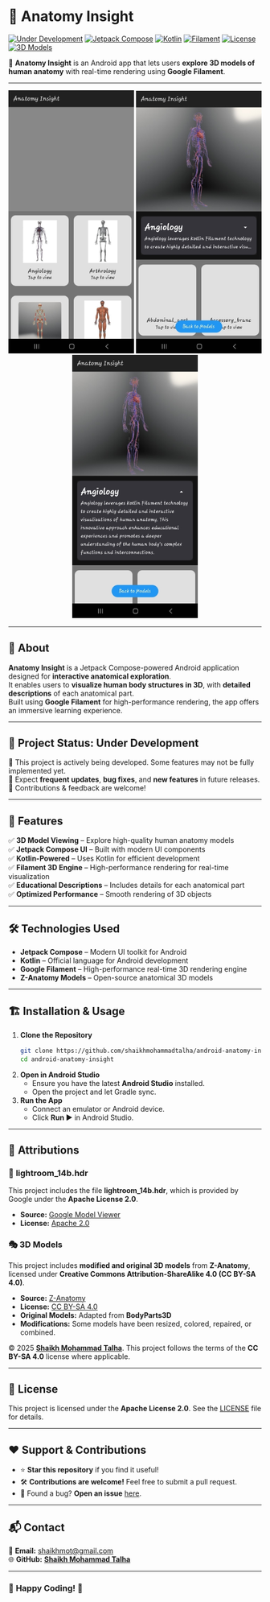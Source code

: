 # 🏥 Anatomy Insight  

[![Under Development](https://img.shields.io/badge/Status-Under%20Development-yellow)](https://github.com/shaikhmohammadtalha/android-anatomy-insight)
[![Jetpack Compose](https://img.shields.io/badge/Jetpack%20Compose-%230A8FDC.svg?style=flat&logo=android&logoColor=white)](https://developer.android.com/jetpack/compose)
[![Kotlin](https://img.shields.io/badge/Kotlin-%230095D5.svg?style=flat&logo=kotlin&logoColor=white)](https://kotlinlang.org/)
[![Filament](https://img.shields.io/badge/3D%20Rendering-Google%20Filament-brightgreen)](https://google.github.io/filament/)
[![License](https://img.shields.io/badge/License-Apache%202.0-blue.svg)](https://www.apache.org/licenses/LICENSE-2.0)
[![3D Models](https://img.shields.io/badge/3D%20Models-Z%20Anatomy-orange)](https://www.z-anatomy.com/)

🚀 **Anatomy Insight** is an Android app that lets users **explore 3D models of human anatomy** with real-time rendering using **Google Filament**.  

---

<p align="center">
  <img src="https://github.com/shaikhmohammadtalha/android-anatomy-insight/blob/main/metadata/images/phoneScreenshots/01.jpg" width="250">
  <img src="https://github.com/shaikhmohammadtalha/android-anatomy-insight/blob/main/metadata/images/phoneScreenshots/02.jpg" width="250">
  <img src="https://github.com/shaikhmohammadtalha/android-anatomy-insight/blob/main/metadata/images/phoneScreenshots/03.jpg" width="250">
</p>

---

## 📖 About  

**Anatomy Insight** is a Jetpack Compose-powered Android application designed for **interactive anatomical exploration**.  
It enables users to **visualize human body structures in 3D**, with **detailed descriptions** of each anatomical part.  
Built using **Google Filament** for high-performance rendering, the app offers an immersive learning experience.  

---
## 🚧 **Project Status: Under Development**  
🔹 This project is actively being developed. Some features may not be fully implemented yet.  
🔹 Expect **frequent updates**, **bug fixes**, and **new features** in future releases.  
🔹 Contributions & feedback are welcome!  

---

## 🎨 **Features**
✅ **3D Model Viewing** – Explore high-quality human anatomy models  
✅ **Jetpack Compose UI** – Built with modern UI components  
✅ **Kotlin-Powered** – Uses Kotlin for efficient development  
✅ **Filament 3D Engine** – High-performance rendering for real-time visualization  
✅ **Educational Descriptions** – Includes details for each anatomical part  
✅ **Optimized Performance** – Smooth rendering of 3D objects  


---

## 🛠️ **Technologies Used**
- **Jetpack Compose** – Modern UI toolkit for Android  
- **Kotlin** – Official language for Android development  
- **Google Filament** – High-performance real-time 3D rendering engine  
- **Z-Anatomy Models** – Open-source anatomical 3D models  

---

## 🏗️ **Installation & Usage**
1. **Clone the Repository**  
   ```sh
   git clone https://github.com/shaikhmohammadtalha/android-anatomy-insight.git
   cd android-anatomy-insight
   ```
2. **Open in Android Studio**  
   - Ensure you have the latest **Android Studio** installed.
   - Open the project and let Gradle sync.
3. **Run the App**  
   - Connect an emulator or Android device.
   - Click **Run ▶** in Android Studio.

---

## 🔗 **Attributions**
### 📄 **lightroom_14b.hdr**
This project includes the file **lightroom_14b.hdr**, which is provided by Google under the **Apache License 2.0**.  
- **Source:** [Google Model Viewer](https://github.com/google/model-viewer)  
- **License:** [Apache 2.0](https://www.apache.org/licenses/LICENSE-2.0)  

### 🎭 **3D Models**
This project includes **modified and original 3D models** from **Z-Anatomy**, licensed under **Creative Commons Attribution-ShareAlike 4.0 (CC BY-SA 4.0)**.  
- **Source:** [Z-Anatomy](https://www.z-anatomy.com/)  
- **License:** [CC BY-SA 4.0](https://creativecommons.org/licenses/by-sa/4.0/deed.en)  
- **Original Models:** Adapted from **BodyParts3D**  
- **Modifications:** Some models have been resized, colored, repaired, or combined.  

© 2025 [**Shaikh Mohammad Talha**](https://github.com/shaikhmohammadtalha). This project follows the terms of the **CC BY-SA 4.0** license where applicable.

---

## 📜 **License**
This project is licensed under the **Apache License 2.0**. See the [LICENSE](LICENSE) file for details.

---

## ❤️ **Support & Contributions**
- ⭐ **Star this repository** if you find it useful!  
- 🛠️ **Contributions are welcome!** Feel free to submit a pull request.  
- 🐞 Found a bug? **Open an issue** [here](https://github.com/shaikhmohammadtalha/android-anatomy-insight/issues).  

---

## 📬 **Contact**
📧 **Email:** shaikhmot@gmail.com  
🌐 **GitHub:** [**Shaikh Mohammad Talha**](https://github.com/shaikhmohammadtalha)


---

### 🎉 **Happy Coding! 🚀**
